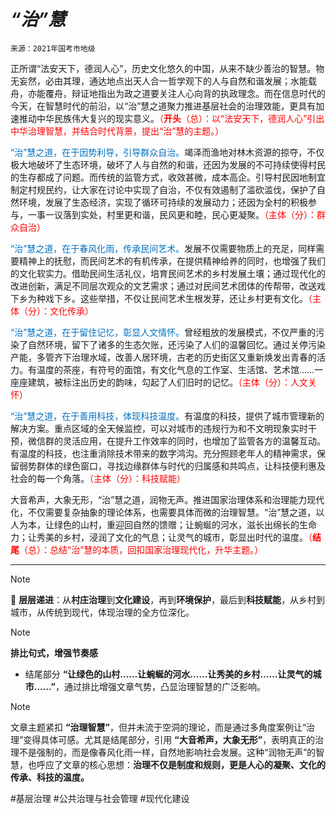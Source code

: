 # _**“治”慧**_

`来源：2021年国考市地级`   

正所谓“法安天下，德润人心”，历史文化悠久的中国，从来不缺少善治的智慧。物无妄然，必由其理，通达地点出天人合一哲学观下的人与自然和谐发展；水能载舟，亦能覆舟，辩证地指出为政之道要关注人心向背的执政理念。而在信息时代的今天，在智慧时代的前沿，以“治”慧之道聚力推进基层社会的治理效能，更具有加速推动中华民族伟大复兴的现实意义。<font color="#ff0000">（**开头**（总）：以“法安天下，德润人心”引出中华治理智慧，并结合时代背景，提出“治”慧的主题。）</font>

<font color="#0070c0">“治”慧之道，在于因势利导，引导群众自治。</font>竭泽而渔地对林木资源的掠夺，不仅极大地破坏了生态环境，破坏了人与自然的和谐，还因为发展的不可持续使得村民的生存都成了问题。而传统的监管方式，收效甚微，成本高企。引导村民因地制宜制定村规民约，让大家在讨论中实现了自治，不仅有效遏制了滥砍滥伐，保护了自然环境，发展了生态经济，实现了循环可持续的发展动力；还因为全村的积极参与，一事一议落到实处，村里更和谐，民风更和睦，民心更凝聚。<font color="#ff0000">（主体（分）：群众自治）</font>

<font color="#0070c0">“治”慧之道，在于春风化雨，传承民间艺术。</font>发展不仅需要物质上的充足，同样需要精神上的抚慰，而民间艺术的有机传承，在提供精神给养的同时，也增强了我们的文化软实力。借助民间生活礼仪，培育民间艺术的乡村发展土壤；通过现代化的改进创新，满足不同层次观众的文艺需求；通过对民间艺术团体的传帮带，改送戏下乡为种戏下乡。这些举措，不仅让民间艺术生根发芽，还让乡村更有文化。<font color="#ff0000">（主体（分）：文化传承）</font>

<font color="#0070c0">“治”慧之道，在于留住记忆，彰显人文情怀。</font>曾经粗放的发展模式，不仅严重的污染了自然环境，留下了诸多的生态欠账，还污染了人们的温馨回忆。通过关停污染产能，多管齐下治理水域，改善人居环境，古老的历史街区又重新焕发出青春的活力。有温度的茶座，有符号的面馆，有文化气息的工作室、生活馆、艺术馆……一座座建筑，被标注出历史的韵味，勾起了人们旧时的记忆。<font color="#ff0000">（主体（分）：人文关怀） </font> 

<font color="#0070c0">“治”慧之道，在于善用科技，体现科技温度。</font>有温度的科技，提供了城市管理新的解决方案。重点区域的全天候监控，可以对城市的违规行为和不文明现象实时干预，微信群的灵活应用，在提升工作效率的同时，也增加了监管各方的温馨互动。有温度的科技，也注重消除技术带来的数字鸿沟。充分照顾老年人的精神需求，保留弱势群体的绿色窗口，寻找边缘群体与时代的归属感和共鸣点，让科技便利惠及社会的每一个角落。<font color="#ff0000">（主体（分）：科技赋能）</font>

大音希声，大象无形，“治”慧之道，润物无声。推进国家治理体系和治理能力现代化，不仅需要复杂抽象的理论体系，也需要具体而微的治理智慧。“治”慧之道，以人为本，让绿色的山村，重迎回自然的馈赠；让蜿蜒的河水，滋长出绵长的生命力；让秀美的乡村，浸润了文化的气息；让灵气的城市，彰显出时代的温度。<font color="#ff0000">（**结尾**（总）：总结“治”慧的本质，回扣国家治理现代化，升华主题。）</font>

---

> [!note] 
> 📌 **层层递进**：从**村庄治理**到**文化建设**，再到**环境保护**，最后到**科技赋能**，从乡村到城市，从传统到现代，体现治理的全方位深化。

> [!NOTE]
> **排比句式，增强节奏感**
> 
> - 结尾部分 **“让绿色的山村……让蜿蜒的河水……让秀美的乡村……让灵气的城市……”**，通过排比增强文章气势，凸显治理智慧的广泛影响。

> [!NOTE]
> 文章主题紧扣 **“治理智慧”**，但并未流于空洞的理论，而是通过多角度案例让“治理”变得具体可感。尤其是结尾部分，引用 **“大音希声，大象无形”**，表明真正的治理不是强制的，而是像春风化雨一样，自然地影响社会发展。这种“润物无声”的智慧，也呼应了文章的核心思想：**治理不仅是制度和规则，更是人心的凝聚、文化的传承、科技的温度。**


#基层治理  #公共治理与社会管理  #现代化建设